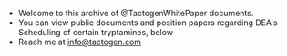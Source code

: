 - Welcome to this archive of @TactogenWhitePaper documents.
- You can view public documents and position papers regarding DEA's Scheduling of certain tryptamines, below
- Reach me at info@tactogen.com

<!---
TactogenWhitePaper/TactogenWhitePaper is a ✨ special ✨ repository because its `README.md` (this file) appears on your GitHub profile.
You can click the Preview link to take a look at your changes.
--->
